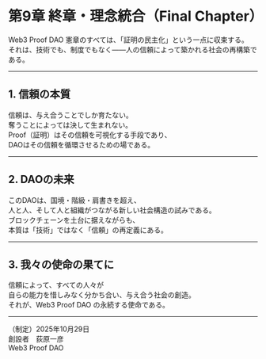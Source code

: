 # 第9章 終章・理念統合（Final Chapter）

Web3 Proof DAO 憲章のすべては、「証明の民主化」という一点に収束する。  
それは、技術でも、制度でもなく――人の信頼によって築かれる社会の再構築である。

---

## 1. 信頼の本質

信頼は、与え合うことでしか育たない。  
奪うことによっては決して生まれない。  
Proof（証明）はその信頼を可視化する手段であり、  
DAOはその信頼を循環させるための場である。

---

## 2. DAOの未来

このDAOは、国境・階級・肩書きを超え、  
人と人、そして人と組織がつながる新しい社会構造の試みである。  
ブロックチェーンを土台に据えながらも、  
本質は「技術」ではなく「信頼」の再定義にある。

---

## 3. 我々の使命の果てに

信頼によって、すべての人々が  
自らの能力を惜しみなく分かち合い、与え合う社会の創造。  
それが、Web3 Proof DAO の永続する使命である。

---

（制定）2025年10月29日  
創設者　荻原一彦  
Web3 Proof DAO
